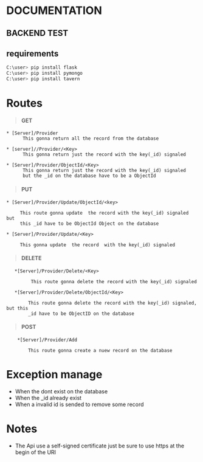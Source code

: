 # DOCUMENTATION #


 
## BACKEND TEST ##

## requirements ##

	 
```sh
C:\user> pip install flask
C:\user> pip install pymongo
C:\user> pip install tavern
```

# Routes #


 > ####  GET ####
    * [Server]/Provider
          This gonna return all the record from the database

    * [server]//Provider/<Key>
          This gonna return just the record with the key(_id) signaled 
	
    * [Server]/Provider/ObjectId/<Key>
          This gonna return just the record with the key(_id) signaled
	      but the _id on the database have to be a ObjectId

 > ####  PUT ####
    * [Server]/Provider/Update/ObjectId/<key>
    
         This route gonna update  the record with the key(_id) signaled but 
         this _id have to be ObjectId Object on the database

    * [Server]/Provider/Update/<Key>
    
         This gonna update  the record  with the key(_id) signaled
    
> #### DELETE ####
       *[Server]/Provider/Delete/<Key>
        
             This route gonna delete the record with the key(_id) signaled
             
       *[Server]/Provider/Delete/ObjectId/<Key>
        
            This route gonna delete the record with the key(_id) signaled, but this 
            _id have to be ObjectID on the database
            
> #### POST ####
        *[Server]/Provider/Add
        
            This route gonna create a nuew record on the database
            
            
# Exception manage

   + When the dont exist on the database
   + When the _id already exist
   + When a invalid id is sended to remove some record
    
# Notes #

+ The Api use a self-signed certificate just be sure to use https at the begin of the URI



